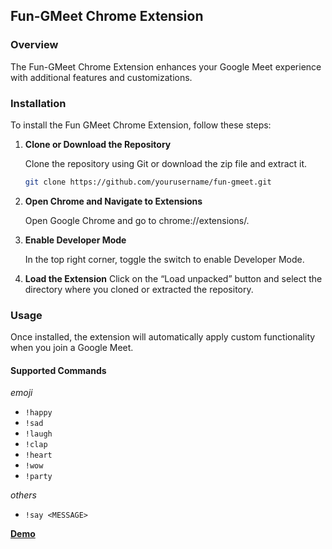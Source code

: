 ## Fun-GMeet Chrome Extension

### Overview

The Fun-GMeet Chrome Extension enhances your Google Meet experience with additional features and customizations.

### Installation

To install the Fun GMeet Chrome Extension, follow these steps:

1.  **Clone or Download the Repository**

    Clone the repository using Git or download the zip file and extract it.

    ```bash
    git clone https://github.com/yourusername/fun-gmeet.git
    ```

2.  **Open Chrome and Navigate to Extensions**

    Open Google Chrome and go to chrome://extensions/.

3.  **Enable Developer Mode**

    In the top right corner, toggle the switch to enable Developer Mode.

4.  **Load the Extension**
    Click on the “Load unpacked” button and select the directory where you cloned or extracted the repository.

### Usage

Once installed, the extension will automatically apply custom functionality when you join a Google Meet.

#### Supported Commands

_emoji_

- `!happy`
- `!sad`
- `!laugh`
- `!clap`
- `!heart`
- `!wow`
- `!party`

_others_

- `!say <MESSAGE>`

[**Demo**](demo.mp4)
